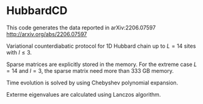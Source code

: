 # HubbardCD

This code generates the data reported in arXiv:2206.07597 http://arxiv.org/abs/2206.07597

Variational counterdiabatic protocol for 1D Hubbard chain up to $L = 14$ sites with $l \leqslant 3$.

Sparse matrices are explicitly stored in the memory. For the extreme case $L = 14$ and $l = 3$, the sparse matrix need more than 333 GB memory.

Time evolution is solved by using Chebyshev polynomial expansion.

Exterme eigenvalues are calculated using Lanczos algorithm.

